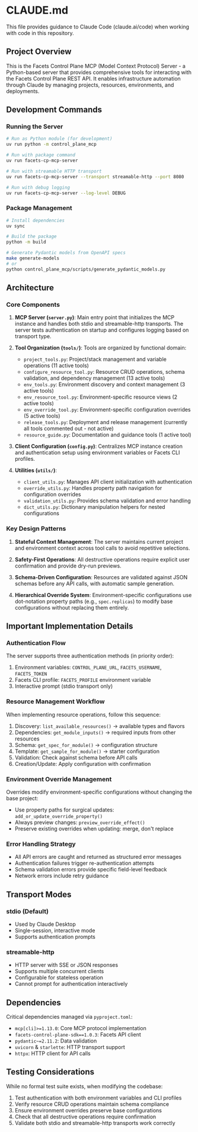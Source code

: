 # CLAUDE.md

This file provides guidance to Claude Code (claude.ai/code) when working with code in this repository.

## Project Overview

This is the Facets Control Plane MCP (Model Context Protocol) Server - a Python-based server that provides comprehensive tools for interacting with the Facets Control Plane REST API. It enables infrastructure automation through Claude by managing projects, resources, environments, and deployments.

## Development Commands

### Running the Server

```bash
# Run as Python module (for development)
uv run python -m control_plane_mcp

# Run with package command
uv run facets-cp-mcp-server

# Run with streamable HTTP transport
uv run facets-cp-mcp-server --transport streamable-http --port 8080

# Run with debug logging
uv run facets-cp-mcp-server --log-level DEBUG
```

### Package Management

```bash
# Install dependencies
uv sync

# Build the package
python -m build

# Generate Pydantic models from OpenAPI specs
make generate-models
# or
python control_plane_mcp/scripts/generate_pydantic_models.py
```

## Architecture

### Core Components

1. **MCP Server (`server.py`)**: Main entry point that initializes the MCP instance and handles both stdio and streamable-http transports. The server tests authentication on startup and configures logging based on transport type.

2. **Tool Organization (`tools/`)**: Tools are organized by functional domain:
   - `project_tools.py`: Project/stack management and variable operations (11 active tools)
   - `configure_resource_tool.py`: Resource CRUD operations, schema validation, and dependency management (13 active tools)
   - `env_tools.py`: Environment discovery and context management (3 active tools)
   - `env_resource_tool.py`: Environment-specific resource views (2 active tools)
   - `env_override_tool.py`: Environment-specific configuration overrides (5 active tools)
   - `release_tools.py`: Deployment and release management (currently all tools commented out - not active)
   - `resource_guide.py`: Documentation and guidance tools (1 active tool)

3. **Client Configuration (`config.py`)**: Centralizes MCP instance creation and authentication setup using environment variables or Facets CLI profiles.

4. **Utilities (`utils/`)**:
   - `client_utils.py`: Manages API client initialization with authentication
   - `override_utils.py`: Handles property path navigation for configuration overrides
   - `validation_utils.py`: Provides schema validation and error handling
   - `dict_utils.py`: Dictionary manipulation helpers for nested configurations

### Key Design Patterns

1. **Stateful Context Management**: The server maintains current project and environment context across tool calls to avoid repetitive selections.

2. **Safety-First Operations**: All destructive operations require explicit user confirmation and provide dry-run previews.

3. **Schema-Driven Configuration**: Resources are validated against JSON schemas before any API calls, with automatic sample generation.

4. **Hierarchical Override System**: Environment-specific configurations use dot-notation property paths (e.g., `spec.replicas`) to modify base configurations without replacing them entirely.

## Important Implementation Details

### Authentication Flow
The server supports three authentication methods (in priority order):
1. Environment variables: `CONTROL_PLANE_URL`, `FACETS_USERNAME`, `FACETS_TOKEN`
2. Facets CLI profile: `FACETS_PROFILE` environment variable
3. Interactive prompt (stdio transport only)

### Resource Management Workflow
When implementing resource operations, follow this sequence:
1. Discovery: `list_available_resources()` → available types and flavors
2. Dependencies: `get_module_inputs()` → required inputs from other resources
3. Schema: `get_spec_for_module()` → configuration structure
4. Template: `get_sample_for_module()` → starter configuration
5. Validation: Check against schema before API calls
6. Creation/Update: Apply configuration with confirmation

### Environment Override Management
Overrides modify environment-specific configurations without changing the base project:
- Use property paths for surgical updates: `add_or_update_override_property()`
- Always preview changes: `preview_override_effect()`
- Preserve existing overrides when updating: merge, don't replace

### Error Handling Strategy
- All API errors are caught and returned as structured error messages
- Authentication failures trigger re-authentication attempts
- Schema validation errors provide specific field-level feedback
- Network errors include retry guidance

## Transport Modes

### stdio (Default)
- Used by Claude Desktop
- Single-session, interactive mode
- Supports authentication prompts

### streamable-http
- HTTP server with SSE or JSON responses
- Supports multiple concurrent clients
- Configurable for stateless operation
- Cannot prompt for authentication interactively

## Dependencies

Critical dependencies managed via `pyproject.toml`:
- `mcp[cli]>=1.13.0`: Core MCP protocol implementation
- `facets-control-plane-sdk==1.0.3`: Facets API client
- `pydantic~=2.11.2`: Data validation
- `uvicorn` & `starlette`: HTTP transport support
- `httpx`: HTTP client for API calls

## Testing Considerations

While no formal test suite exists, when modifying the codebase:
1. Test authentication with both environment variables and CLI profiles
2. Verify resource CRUD operations maintain schema compliance
3. Ensure environment overrides preserve base configurations
4. Check that all destructive operations require confirmation
5. Validate both stdio and streamable-http transports work correctly